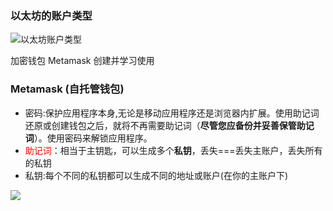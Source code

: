 ### 以太坊的账户类型

<img src="D:\studied\web3\learning\level0\1.区块链概念简介\picture\以太坊账户类型.png" alt="以太坊账户类型" style="zoom:100%;" />



加密钱包 Metamask 创建并学习使用

### Metamask (自托管钱包)

- 密码:保护应用程序本身,无论是移动应用程序还是浏览器内扩展。使用助记词还原或创建钱包之后，就将不再需要助记词（**尽管您应备份并妥善保管助记词**）。使用密码来解锁应用程序。
- <font color="red">助记词</font>：相当于主钥匙，可以生成多个**私钥**，丢失===丢失主账户，丢失所有的私钥
- 私钥:每个不同的私钥都可以生成不同的地址或账户(在你的主账户下)

![](D:\studied\web3\learning\level0\1.区块链概念简介\picture\以太坊账户类型.png)

